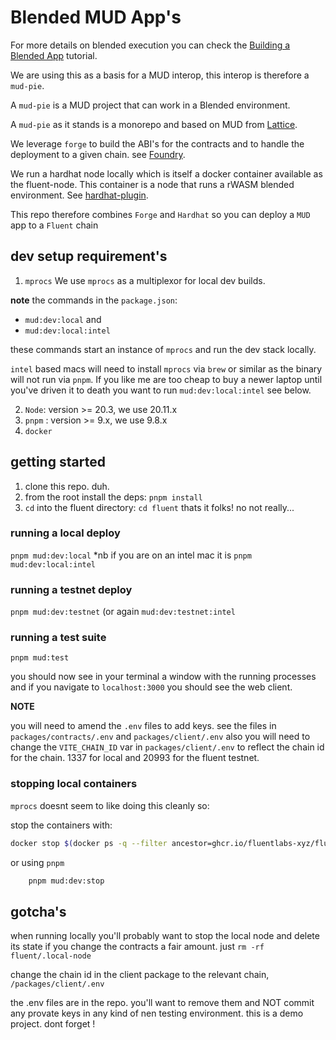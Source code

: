 # Blended MUD App's

For more details on blended execution you can check the [Building a Blended App](https://docs.fluentlabs.xyz/learn/developer-guides/building-a-blended-app) tutorial.

We are using this as a basis for a MUD interop, this interop is therefore a `mud-pie`.

A `mud-pie` is a MUD project that can work in a Blended environment.

A `mud-pie` as it stands is a monorepo and  based on MUD from [Lattice](https://mud.dev/introduction).

We leverage `forge` to build the ABI's for the contracts and to handle the deployment to a given chain. see [Foundry](https://github.com/foundry-rs/forge-std).

We run a hardhat node locally which is itself a docker container available as the fluent-node. This container is a node that runs a rWASM blended environment. See [hardhat-plugin](https://github.com/fluentlabs-xyz/hardhat-plugin).

This repo therefore combines `Forge` and `Hardhat` so you can deploy a `MUD` app to a `Fluent` chain

## dev setup requirement's

1. `mprocs`
We use `mprocs` as a multiplexor for local dev builds.

**note** the commands in the `package.json`: 
- `mud:dev:local` and
- `mud:dev:local:intel`

these commands start an instance of `mprocs` and run the dev stack locally.

`intel` based macs will need to install `mprocs` via `brew` or similar as the binary will not run via `pnpm`. If you like me are too cheap to buy a newer laptop until you've driven it to death you want to run `mud:dev:local:intel` see below. 

2. `Node`: version >= 20.3, we use 20.11.x
3. `pnpm` : version >= 9.x, we use 9.8.x
4. `docker`

## getting started

1. clone this repo. duh.
2. from the root install the deps:
    `pnpm install`
3. `cd` into the fluent directory:
    `cd fluent`
thats it folks! no not really...

### running a local deploy
`pnpm mud:dev:local` *nb if you are on an intel mac it is `pnpm mud:dev:local:intel`

### running a testnet deploy
`pnpm mud:dev:testnet` (or again `mud:dev:testnet:intel`

### running a test suite
`pnpm mud:test`

you should now see in your terminal a window with the running processes and if you navigate to `localhost:3000` you should see the web client.

**NOTE**

you will need to amend the `.env` files to add keys. see the files in `packages/contracts/.env` and `packages/client/.env`
also you will need to change the `VITE_CHAIN_ID` var in `packages/client/.env` to reflect the chain id for the chain. 1337 for local and 20993 for the fluent testnet.

### stopping local containers

`mprocs` doesnt seem to like doing this cleanly so:

stop the containers with:
```sh
docker stop $(docker ps -q --filter ancestor=ghcr.io/fluentlabs-xyz/fluent:latest)
```
or using `pnpm`
```sh
    pnpm mud:dev:stop
```
## gotcha's

when running locally you'll probably want to stop the local node and delete its state if you change the contracts a fair amount. just `rm -rf fluent/.local-node`

change the chain id in the client package to the relevant chain, `/packages/client/.env`

the .env files are in the repo. you'll want to remove them and NOT commit any provate keys in any kind of nen testing environment. this is a demo project. dont forget !
